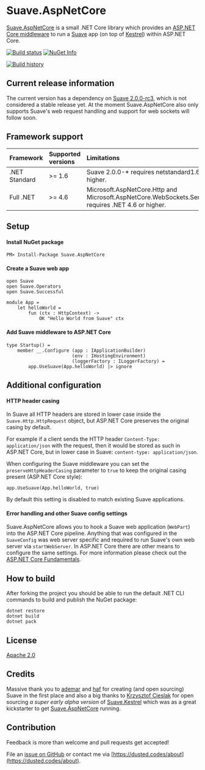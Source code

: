 # Suave.AspNetCore

[Suave.AspNetCore](https://www.nuget.org/packages/Suave.AspNetCore/) is a small .NET Core library which provides an [ASP.NET Core middleware](https://docs.microsoft.com/en-us/aspnet/core/fundamentals/middleware) to run a [Suave](https://suave.io/) app (on top of [Kestrel](https://github.com/aspnet/KestrelHttpServer)) within ASP.NET Core.

[![Build status](https://ci.appveyor.com/api/projects/status/bj7dxtx4sc8v6x9o/branch/master?svg=true)](https://ci.appveyor.com/project/dustinmoris/suave-aspnetcore/branch/master)
[![NuGet Info](https://buildstats.info/nuget/Suave.AspNetCore)](https://www.nuget.org/packages/Suave.AspNetCore/)

[![Build history](https://buildstats.info/appveyor/chart/dustinmoris/suave-aspnetcore)](https://ci.appveyor.com/project/dustinmoris/suave-aspnetcore/history)

## Current release information

The current version has a dependency on [Suave 2.0.0-rc3](https://www.nuget.org/packages/Suave/2.0.0-rc3), which is not considered a stable release yet. At the moment Suave.AspNetCore also only supports Suave's web request handling and support for web sockets will follow soon.

## Framework support

| Framework | Supported versions | Limitations |
| :--- | :--- | :--- |
| .NET Standard | >= 1.6 | Suave 2.0.0-* requires netstandard1.6 or higher. |
| Full .NET | >= 4.6 | Microsoft.AspNetCore.Http and Microsoft.AspNetCore.WebSockets.Server requires .NET 4.6 or higher. |

## Setup

#### Install NuGet package

```
PM> Install-Package Suave.AspNetCore
```

#### Create a Suave web app

```
open Suave
open Suave.Operators
open Suave.Successful

module App =
    let helloWorld =
        fun (ctx : HttpContext) ->
            OK "Hello World from Suave" ctx
```

#### Add Suave middleware to ASP.NET Core

```
type Startup() =
    member __.Configure (app : IApplicationBuilder)
                        (env : IHostingEnvironment)
                        (loggerFactory : ILoggerFactory) =
        app.UseSuave(App.helloWorld) |> ignore
```

## Additional configuration

#### HTTP header casing

In Suave all HTTP headers are stored in lower case inside the `Suave.Http.HttpRequest` object, but ASP.NET Core preserves the original casing by default.

For example if a client sends the HTTP header `Content-Type: application/json` with the request, then it would be stored as such in ASP.NET Core, but in lower case in Suave: `content-type: application/json`.

When configuring the Suave middleware you can set the `preserveHttpHeaderCasing` parameter to `true` to keep the original casing present (ASP.NET Core style):

```
app.UseSuave(App.helloWorld, true)
```

By default this setting is disabled to match existing Suave applications.

#### Error handling and other Suave config settings

Suave.AspNetCore allows you to hook a Suave web application (`WebPart`) into the ASP.NET Core pipeline. Anything that was configured in the `SuaveConfig` was web server specific and required to run Suave's own web server via `startWebServer`. In ASP.NET Core there are other means to configure the same settings. For more information please check out the [ASP.NET Core Fundamentals](https://docs.microsoft.com/en-us/aspnet/core/fundamentals/).

## How to build

After forking the project you should be able to run the default .NET CLI commands to build and publish the NuGet package:

```
dotnet restore
dotnet build
dotnet pack
```

## License

[Apache 2.0](https://raw.githubusercontent.com/dustinmoris/Suave.AspNetCore/master/LICENSE)

## Credits

Massive thank you to [ademar](https://github.com/ademar) and [haf](https://github.com/haf) for creating (and open sourcing) Suave in the first place and also a big thanks to [Krzysztof Cieslak](https://github.com/Krzysztof-Cieslak) for open sourcing *a super early alpha version* of [Suave.Kestrel](https://github.com/Krzysztof-Cieslak/Suave.Kestrel) which was as a great kickstarter to get [Suave.AspNetCore](https://www.nuget.org/packages/Suave.AspNetCore/) running.

## Contribution

Feedback is more than welcome and pull requests get accepted!

File an [issue on GitHub](https://github.com/dustinmoris/Suave.AspNetCore/issues/new) or contact me via [https://dusted.codes/about](https://dusted.codes/about).
